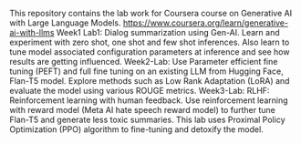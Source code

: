 This repository contains the lab work for Coursera course on Generative AI with Large Language Models. https://www.coursera.org/learn/generative-ai-with-llms
Week1 Lab1: Dialog summarization using Gen-AI. Learn and experiment with zero shot, one shot and few shot inferences. Also learn to tune model associated configuration parameters at inference and see how results are getting influenced.
Week2-Lab: Use Parameter efficient fine tuning (PEFT) and full fine tuning on an existing LLM from Hugging Face, Flan-T5 model. Explore methods such as Low Rank Adaptation (LoRA) and evaluate the model using various ROUGE metrics.
Week3-Lab:  RLHF: Reinforcement learning with human feedback. Use reinforcement learning with reward model (Meta AI hate speech reward model) to further tune Flan-T5 and generate less toxic summaries. This lab uses Proximal Policy Optimization (PPO) algorithm to fine-tuning and detoxify the model.
